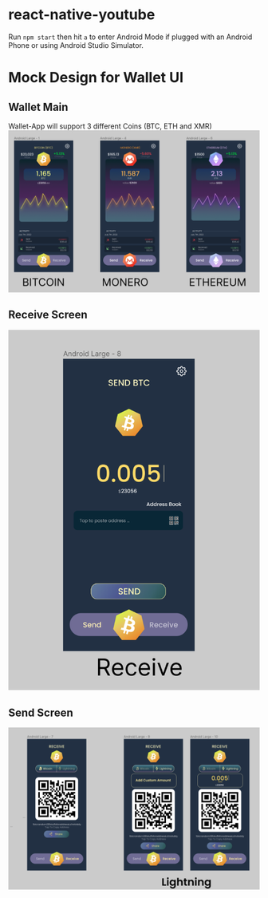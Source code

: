 # react-native-youtube

Run `npm start` then hit `a` to enter Android Mode if plugged with an Android Phone or using Android Studio Simulator.


# Mock Design for Wallet UI

## Wallet Main
Wallet-App will support 3 different Coins (BTC, ETH and XMR)
<img src='/readme_imgs/wallets.png'>

## Receive Screen
<img src='/readme_imgs/receive.png'>

## Send Screen
<img src='/readme_imgs/send.png'>
